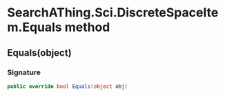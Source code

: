 # SearchAThing.Sci.DiscreteSpaceItem<T>.Equals method
## Equals(object)
### Signature
```csharp
public override bool Equals(object obj)
```
